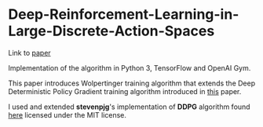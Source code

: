 # Deep-Reinforcement-Learning-in-Large-Discrete-Action-Spaces
Link to [paper](https://arxiv.org/abs/1512.07679)

Implementation of the algorithm in Python 3, TensorFlow and OpenAI Gym.



This paper introduces Wolpertinger training algorithm that extends the Deep Deterministic Policy Gradient training algorithm introduced in [this](https://arxiv.org/abs/1509.02971) paper. 

I used and extended  **stevenpjg**'s implementation of **DDPG** algorithm found [here](https://github.com/stevenpjg/ddpg-aigym) licensed under the MIT license.
